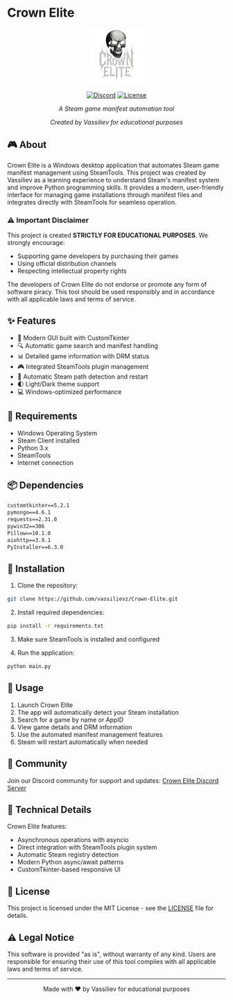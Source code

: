 # Crown Elite

<div align="center">

<img src="assets/icon.png" width="128" height="128" alt="Crown Elite Logo">

[![Discord](https://img.shields.io/discord/1306426854030442498?color=7289DA&label=Discord&logo=discord&logoColor=white)](https://discord.gg/crwn)
[![License](https://img.shields.io/badge/license-MIT-blue.svg)](LICENSE)

*A Steam game manifest automation tool*

*Created by Vassiliev for educational purposes*

</div>

## 🎮 About

Crown Elite is a Windows desktop application that automates Steam game manifest management using SteamTools. This project was created by Vassiliev as a learning experience to understand Steam's manifest system and improve Python programming skills. It provides a modern, user-friendly interface for managing game installations through manifest files and integrates directly with SteamTools for seamless operation.

### ⚠️ Important Disclaimer

This project is created **STRICTLY FOR EDUCATIONAL PURPOSES**. We strongly encourage:
- Supporting game developers by purchasing their games
- Using official distribution channels
- Respecting intellectual property rights

The developers of Crown Elite do not endorse or promote any form of software piracy. This tool should be used responsibly and in accordance with all applicable laws and terms of service.

## ✨ Features

- 🎯 Modern GUI built with CustomTkinter
- 🔍 Automatic game search and manifest handling
- 📊 Detailed game information with DRM status
- 🎮 Integrated SteamTools plugin management
- 🚀 Automatic Steam path detection and restart
- 🌓 Light/Dark theme support
- 💻 Windows-optimized performance

## 🔧 Requirements

- Windows Operating System
- Steam Client installed
- Python 3.x
- SteamTools
- Internet connection

## 📦 Dependencies

```
customtkinter==5.2.1
pymongo==4.6.1
requests==2.31.0
pywin32==306
Pillow==10.1.0
aiohttp==3.9.1
PyInstaller==6.3.0
```

## 🚀 Installation

1. Clone the repository:
```bash
git clone https://github.com/vassilievz/Crown-Elite.git
```

2. Install required dependencies:
```bash
pip install -r requirements.txt
```

3. Make sure SteamTools is installed and configured

4. Run the application:
```bash
python main.py
```

## 🌟 Usage

1. Launch Crown Elite
2. The app will automatically detect your Steam installation
3. Search for a game by name or AppID
4. View game details and DRM information
5. Use the automated manifest management features
6. Steam will restart automatically when needed

## 🤝 Community

Join our Discord community for support and updates:
[Crown Elite Discord Server](https://discord.gg/crwn)

## 🔧 Technical Details

Crown Elite features:
- Asynchronous operations with asyncio
- Direct integration with SteamTools plugin system
- Automatic Steam registry detection
- Modern Python async/await patterns
- CustomTkinter-based responsive UI

## 📄 License

This project is licensed under the MIT License - see the [LICENSE](LICENSE) file for details.

## ⚠️ Legal Notice

This software is provided "as is", without warranty of any kind. Users are responsible for ensuring their use of this tool complies with all applicable laws and terms of service.

---

<div align="center">
Made with ❤️ by Vassiliev for educational purposes
</div>
